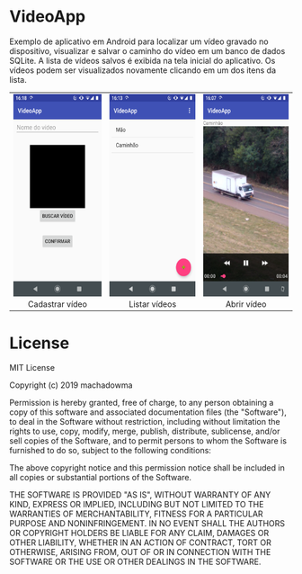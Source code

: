 # VideoApp

Exemplo de aplicativo em Android para localizar um vídeo gravado no dispositivo, visualizar e salvar o caminho do vídeo em um banco de dados SQLite.
A lista de vídeos salvos é exibida na tela inicial do aplicativo.
Os vídeos podem ser visualizados novamente clicando em um dos itens da lista.

<table>
<tr align=center>
<td><img src="https://github.com/machadowma/VideoApp/blob/master/Add.png " align="left" height="360" width="180" ></td>
<td><img src="https://github.com/machadowma/VideoApp/blob/master/Main.png " align="left" height="360" width="180" ></td>
<td><img src="https://github.com/machadowma/VideoApp/blob/master/View-a.png " align="left" height="360" width="180" ></td>
</tr>
<tr align=center>
<td>Cadastrar vídeo</td>
<td>Listar vídeos</td>
<td>Abrir vídeo</td>
</tr>
</table>

# License

MIT License

Copyright (c) 2019 machadowma

Permission is hereby granted, free of charge, to any person obtaining a copy
of this software and associated documentation files (the "Software"), to deal
in the Software without restriction, including without limitation the rights
to use, copy, modify, merge, publish, distribute, sublicense, and/or sell
copies of the Software, and to permit persons to whom the Software is
furnished to do so, subject to the following conditions:

The above copyright notice and this permission notice shall be included in all
copies or substantial portions of the Software.

THE SOFTWARE IS PROVIDED "AS IS", WITHOUT WARRANTY OF ANY KIND, EXPRESS OR
IMPLIED, INCLUDING BUT NOT LIMITED TO THE WARRANTIES OF MERCHANTABILITY,
FITNESS FOR A PARTICULAR PURPOSE AND NONINFRINGEMENT. IN NO EVENT SHALL THE
AUTHORS OR COPYRIGHT HOLDERS BE LIABLE FOR ANY CLAIM, DAMAGES OR OTHER
LIABILITY, WHETHER IN AN ACTION OF CONTRACT, TORT OR OTHERWISE, ARISING FROM,
OUT OF OR IN CONNECTION WITH THE SOFTWARE OR THE USE OR OTHER DEALINGS IN THE
SOFTWARE.
